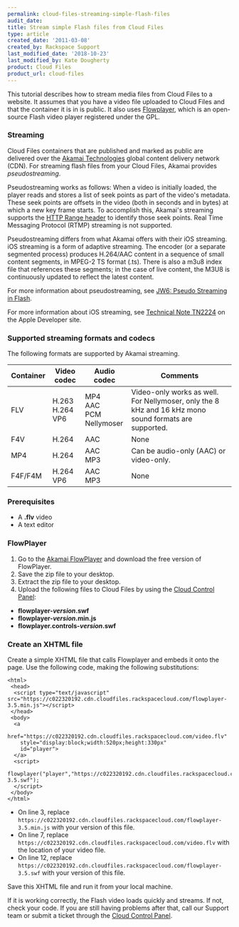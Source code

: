 ```yaml
---
permalink: cloud-files-streaming-simple-flash-files
audit_date:
title: Stream simple Flash files from Cloud Files
type: article
created_date: '2011-03-08'
created_by: Rackspace Support
last_modified_date: '2018-10-23'
last_modified_by: Kate Dougherty
product: Cloud Files
product_url: cloud-files
---
```


This tutorial describes how to stream media files from Cloud Files to a website. It
assumes that you have a video file uploaded to Cloud Files and that the container it is in
is public. It also uses [Flowplayer](https://flowplayer.org/), which is an open-source Flash video player registered
under the GPL.


### Streaming

Cloud Files containers that are published and marked as public are delivered over the [Akamai Technologies](https://www.akamai.com/) global content delivery network (CDN). For streaming flash files from your Cloud Files, Akamai provides *pseudostreaming*.

Pseudostreaming works as follows: When a video is initially loaded, the player reads and stores a list of seek points as part of the video's metadata. These seek points are offsets in the video (both in seconds and in bytes) at which a new key frame starts. To accomplish this, Akamai's streaming supports the [HTTP Range header](https://www.w3.org/Protocols/rfc2616/rfc2616-sec14.html#sec14.35) to identify those seek points. Real Time Messaging Protocol (RTMP) streaming is not supported.

Pseudostreaming differs from what Akamai offers with their iOS streaming. iOS streaming is a form of adaptive streaming. The encoder (or a separate segmented process) produces H.264/AAC content in a sequence of small content segments, in MPEG-2 TS format (.ts). There is also a m3u8 index file that references these segments; in the case of live content, the M3U8 is continuously updated to reflect the latest content.

For more information about pseudostreaming, see [JW6: Pseudo Streaming in Flash](https://www.joomlarulez.com).

For more information about iOS streaming, see [Technical Note TN2224](https://developer.apple.com/library/content/technotes/tn2224/_index.html) on the Apple
Developer site.

### Supported streaming formats and codecs

The following formats are supported by Akamai streaming.

Container  | Video codec  | Audio codec  | Comments
--- | --- | --- | ---
FLV  | H.263 <br /> H.264 <br /> VP6 | MP4 <br /> AAC <br /> PCM <br /> Nellymoser | Video-only works as well. For Nellymoser, only the 8 kHz and 16 kHz mono sound formats are supported.
F4V  | H.264  | AAC |  None
MP4 | H.264  | AAC <br /> MP3 | Can be audio-only (AAC) or video-only.
F4F/F4M  | H.264 <br /> VP6  | AAC <br /> MP3 |  None

### Prerequisites

-   A **.flv** video
-   A text editor

### FlowPlayer

1. Go to the [Akamai FlowPlayer](https://mediapm.edgesuite.net/flow/ "https://flowplayer.org") and download the free version of FlowPlayer.
2. Save the zip file to your desktop.
3. Extract the zip file to your desktop.
4. Upload the following files to Cloud Files by using the [Cloud Control Panel](https://login.rackspace.com/):
  -   **flowplayer-*version*.swf**
  -   **flowplayer-*version*.min.js**
  -   **flowplayer.controls-*version*.swf**

### Create an XHTML file

Create a simple XHTML file that calls Flowplayer and embeds it onto the page. Use the following code, making the following substitutions:

    <html>
     <head>
      <script type="text/javascript" src="https://c022320192.cdn.cloudfiles.rackspacecloud.com/flowplayer-3.5.min.js"></script>
     </head>
     <body>
      <a
        href="https://c022320192.cdn.cloudfiles.rackspacecloud.com/video.flv"
        style="display:block;width:520px;height:330px"
        id="player">
      </a>
      <script>
       flowplayer("player","https://c022320192.cdn.cloudfiles.rackspacecloud.com/flowplayer-3.5.swf");
      </script>
     </body>
    </html>

- On line 3, replace `https://c022320192.cdn.cloudfiles.rackspacecloud.com/flowplayer-3.5.min.js` with your version of this file.
- On line 7, replace `https://c022320192.cdn.cloudfiles.rackspacecloud.com/video.flv` with the location of your video file.
- On line 12, replace `https://c022320192.cdn.cloudfiles.rackspacecloud.com/flowplayer-3.5.swf` with your version of this file.

Save this XHTML file and run it from your local machine.

If it is working correctly, the Flash video loads quickly and streams. If not, check your code. If you are still having problems after that, call our Support team or submit a ticket through the [Cloud Control Panel](https://login.rackspace.com/).
